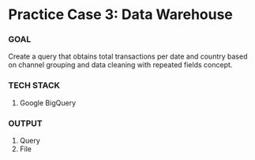 # Practice Case 3: Data Warehouse

### GOAL
Create a query that obtains total transactions per date and country based on channel grouping and data cleaning with repeated fields concept.

### TECH STACK
1. Google BigQuery

### OUTPUT
1. Query
2. File